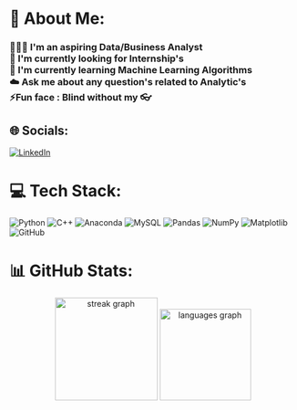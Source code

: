 # 💫 About Me:
### 👩🏻‍💼 I'm an aspiring Data/Business Analyst<br>🔭 I'm currently looking for Internship's<br>🌱 I'm currently learning Machine Learning Algorithms<br>☁️ Ask me about any question's related to Analytic's<br>⚡Fun face : Blind without my 👓


## 🌐 Socials:
[![LinkedIn](https://img.shields.io/badge/LinkedIn-%230077B5.svg?logo=linkedin&logoColor=white)](https://linkedin.com/in/swati-singh-11sept01) 

# 💻 Tech Stack:
![Python](https://img.shields.io/badge/python-3670A0?style=flat&logo=python&logoColor=ffdd54) ![C++](https://img.shields.io/badge/c++-%2300599C.svg?style=flat&logo=c%2B%2B&logoColor=white) ![Anaconda](https://img.shields.io/badge/Anaconda-%2344A833.svg?style=flat&logo=anaconda&logoColor=white) ![MySQL](https://img.shields.io/badge/mysql-4479A1.svg?style=flat&logo=mysql&logoColor=white) ![Pandas](https://img.shields.io/badge/pandas-%23150458.svg?style=flat&logo=pandas&logoColor=white) ![NumPy](https://img.shields.io/badge/numpy-%23013243.svg?style=flat&logo=numpy&logoColor=white) ![Matplotlib](https://img.shields.io/badge/Matplotlib-%23ffffff.svg?style=flat&logo=Matplotlib&logoColor=black) ![GitHub](https://img.shields.io/badge/github-%23121011.svg?style=flat&logo=github&logoColor=white)
# 📊 GitHub Stats:
<div align="center">
  <img src="https://streak-stats.demolab.com?user=05-Swati-Singh&locale=en&mode=daily&theme=merko&hide_border=true&border_radius=5" height="180" alt="streak graph"  />
  <img src="https://github-readme-stats.vercel.app/api/top-langs?username=05-Swati-Singh&locale=en&hide_title=false&layout=compact&card_width=320&langs_count=3&theme=merko&hide_border=true" height="160" alt="languages graph"  />
</div>


<!-- Proudly created with GPRM ( https://gprm.itsvg.in ) -->
